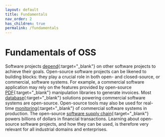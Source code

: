 ```yaml
---
layout: default
title: Fundamentals
nav_order: 2
has_children: true
permalink: /fundamentals
---
```


# Fundamentals of OSS

Software projects [depend](https://en.wikipedia.org/wiki/Turtles_all_the_way_down){:target="_blank"} on other software projects to achieve their goals. Open-source software projects can be likened to building blocks: they play a crucial role in both open- and closed-source, or commercial, software systems. For example, a commercial software application may rely on the features provided by open-source [PDF](https://github.com/apache/pdfbox){:target="_blank"} manipulation libraries to generate invoices. Most [database](https://db-engines.com/en/ranking_osvsc){:target="_blank"} solutions powering commercial software systems are open-source. Open-source tools may also be used for real-time [monitoring](https://prometheus.io/){:target="_blank"} of commercial software systems in production. The open-source [software supply chain](https://www.sonatype.com/resources/software-supply-chain-management-an-introduction){:target="_blank"} powers billions of dollars in financial transactions. Learning about open-source software projects, and how they can be used, is therefore very relevant for all industrial domains and enterprises.
